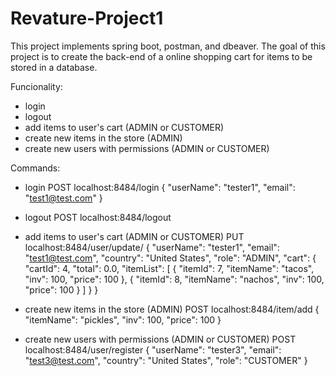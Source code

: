 # Revature-Project1
 
This project implements spring boot, postman, and dbeaver. 
The goal of this project is to create the back-end of a online shopping cart for items to be stored in a database.

Funcionality:
 - login
 - logout
 - add items to user's cart (ADMIN or CUSTOMER)
 - create new items in the store (ADMIN)
 - create new users with permissions (ADMIN or CUSTOMER)

 Commands:
 - login
        POST localhost:8484/login
            {
            "userName": "tester1",
            "email": "test1@test.com"
            }
 - logout
        POST localhost:8484/logout

 - add items to user's cart (ADMIN or CUSTOMER)
 PUT localhost:8484/user/update/<userid here>
    {
        "userName": "tester1",
        "email": "test1@test.com",
        "country": "United States",
        "role": "ADMIN",
        "cart": {
            "cartId": 4,
            "total": 0.0,
            "itemList": [
                {
                    "itemId": 7,
                    "itemName": "tacos",
                    "inv": 100,
                    "price": 100
                },
                {
                    "itemId": 8,
                    "itemName": "nachos",
                    "inv": 100,
                    "price": 100
                }
            ]
        }
    }

 - create new items in the store (ADMIN)
 POST localhost:8484/item/add
    {
        "itemName": "pickles",
        "inv": 100,
        "price": 100
    }

 - create new users with permissions (ADMIN or CUSTOMER)
POST localhost:8484/user/register
    {
        "userName": "tester3",
        "email": "test3@test.com",
        "country": "United States",
        "role": "CUSTOMER"
    }
